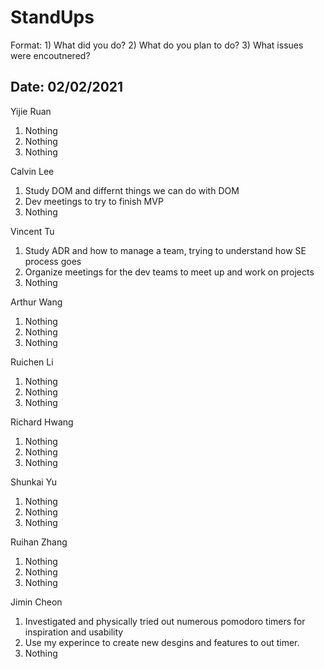 # StandUps

Format: 1) What did you do? 2) What do you plan to do? 3) What issues were encoutnered?

## Date: 02/02/2021

Yijie Ruan 
1. Nothing
2. Nothing
3. Nothing

Calvin Lee
1. Study DOM and differnt things we can do with DOM
2. Dev meetings to try to finish MVP 
3. Nothing

Vincent Tu
1. Study ADR and how to manage a team, trying to understand how SE process goes  
2. Organize meetings for the dev teams to meet up and work on projects
3. Nothing

Arthur Wang
1. Nothing
2. Nothing
3. Nothing

Ruichen Li
1. Nothing
2. Nothing
3. Nothing

Richard Hwang
1. Nothing
2. Nothing
3. Nothing

Shunkai Yu
1. Nothing
2. Nothing
3. Nothing

Ruihan Zhang
1. Nothing
2. Nothing
3. Nothing

Jimin Cheon 
1. Investigated and physically tried out numerous pomodoro timers for inspiration and usability 
2. Use my experince to create new desgins and features to out timer. 
3. Nothing
